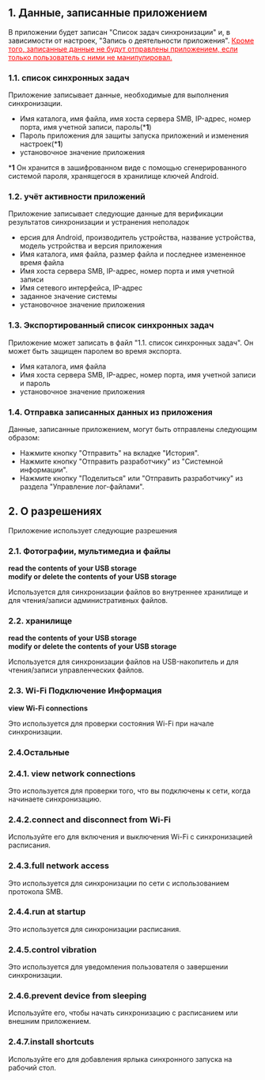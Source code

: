 ## 1.  Данные, записанные приложением

В приложении будет записан "Список задач синхронизации" и, в зависимости от настроек, "Запись о деятельности приложения". <span style="color: red; "><u>Кроме того, записанные данные не будут отправлены приложением, если только пользователь с ними не манипулировал.</u></span>

### 1.1. список синхронных задач

Приложение записывает данные, необходимые для выполнения синхронизации.

- Имя каталога, имя файла, имя хоста сервера SMB, IP-адрес, номер порта, имя учетной записи, пароль(***1**)
- Пароль приложения для защиты запуска приложений и изменения настроек(***1**)
- установочное значение приложения

***1** Он хранится в зашифрованном виде с помощью сгенерированного системой пароля, хранящегося в хранилище ключей Android.

### 1.2. учёт активности приложений

Приложение записывает следующие данные для верификации результатов синхронизации и устранения неполадок

- ерсия для Android, производитель устройства, название устройства, модель устройства и версия приложения
- Имя каталога, имя файла, размер файла и последнее измененное время файла
- Имя хоста сервера SMB, IP-адрес, номер порта и имя учетной записи
- Имя сетевого интерфейса, IP-адрес
- заданное значение системы
- установочное значение приложения

### 1.3. Экспортированный список синхронных задач

Приложение может записать в файл "1.1. список синхронных задач". Он может быть защищен паролем во время экспорта.

- Имя каталога, имя файла
- Имя хоста сервера SMB, IP-адрес, номер порта, имя учетной записи и пароль
- установочное значение приложения

### 1.4. Отправка записанных данных из приложения

Данные, записанные приложением, могут быть отправлены следующим образом:

- Нажмите кнопку "Отправить" на вкладке "История".
- Нажмите кнопку "Отправить разработчику" из "Системной информации".
- Нажмите кнопку "Поделиться" или "Отправить разработчику" из раздела "Управление лог-файлами".

## 2.  О разрешениях

Приложение использует следующие разрешения

### 2.1. Фотографии, мультимедиа и файлы

**read the contents of your USB storage**  
**modify or delete the contents of your USB storage**

Используется для синхронизации файлов во внутреннее хранилище и для чтения/записи административных файлов.

### 2.2. хранилище

**read the contents of your USB storage**  
**modify or delete the contents of your USB storage**

Используется для синхронизации файлов на USB-накопитель и для чтения/записи управленческих файлов.

### 2.3. Wi-Fi Подключение Информация

**view Wi-Fi connections**

Это используется для проверки состояния Wi-Fi при начале синхронизации.

### 2.4.Oстальные

### 2.4.1. view network connections

Это используется для проверки того, что вы подключены к сети, когда начинаете синхронизацию.

### 2.4.2.connect and disconnect from Wi-Fi

Используйте его для включения и выключения Wi-Fi с синхронизацией расписания.

### 2.4.3.full network access

Это используется для синхронизации по сети с использованием протокола SMB.

### 2.4.4.run at startup

Это используется для синхронизации расписания.

### 2.4.5.control vibration

Это используется для уведомления пользователя о завершении синхронизации.

### 2.4.6.prevent device from sleeping

Используйте его, чтобы начать синхронизацию с расписанием или внешним приложением.

### 2.4.7.install shortcuts

Используйте его для добавления ярлыка синхронного запуска на рабочий стол.
